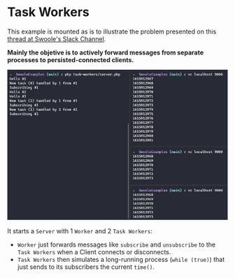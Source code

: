 # Task Workers

This example is mounted as is to illustrate the problem presented on this [thread at Swoole's Slack Channel](https://swoole.slack.com/archives/CHSHMCR97/p1615881097001800).

**Mainly the objetive is to actively forward messages from separate processes to persisted-connected clients.**

![Screenshot](screenshot.png)

It starts a `Server` with 1 `Worker` and 2 `Task Workers`:
- `Worker` just forwards messages like `subscribe` and `unsubscribe` to the `Task Workers` when a Client connects or disconnects.
- `Task Workers` then simulates a long-running process (`while (true)`) that just sends to its subscribers the current `time()`.
